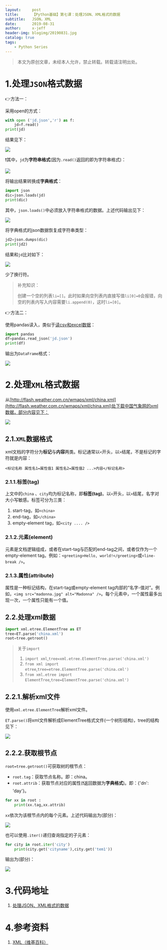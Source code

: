 ```yaml
---
layout:     post
title:      【Python基础】第七课：处理JSON、XML格式的数据
subtitle:   JSON，XML
date:       2019-08-31
author:     x-jeff
header-img: blogimg/20190831.jpg
catalog: true
tags:
    - Python Series
---
```

>本文为原创文章，未经本人允许，禁止转载。转载请注明出处。

# 1.处理`JSON`格式数据

👉方法一：

采用open的方式：

```python
with open ('jd.json','r') as f: 
    jd=f.read()
print(jd)
```

结果见下：

![](https://xjeffblogimg.oss-cn-beijing.aliyuncs.com/BLOGIMG/BlogImage/PythonSeries/Lesson7/7x1.png)

❗️其中，`jd`为**字符串格式**(因为`.read()`返回的即为字符串格式)：

![](https://xjeffblogimg.oss-cn-beijing.aliyuncs.com/BLOGIMG/BlogImage/PythonSeries/Lesson7/7x2.png)

将输出结果转换成**字典格式**：

```python
import json
dic=json.loads(jd)
print(dic)
```

其中，`json.loads()`中必须放入字符串格式的数据。上述代码输出见下：

![](https://xjeffblogimg.oss-cn-beijing.aliyuncs.com/BLOGIMG/BlogImage/PythonSeries/Lesson7/7x3.png)

将字典格式的json数据恢复成字符串类型：

```python
jd2=json.dumps(dic)
print(jd2)
```

结果和`jd`比对如下：

![](https://xjeffblogimg.oss-cn-beijing.aliyuncs.com/BLOGIMG/BlogImage/PythonSeries/Lesson7/7x4.png)

少了换行符。

>补充知识：
>
>创建一个空的列表`li=[]`。此时如果向空列表内直接写值`li[0]=0`会报错，向空的列表内写入内容需要`li.append(0)`，这时`li=[0]`。



👉方法二：

使用pandas读入，类似于[读csv和excel数据](http://shichaoxin.com/2019/08/01/Python基础-第六课-处理CSV-Excel格式的数据/)：

```python
import pandas
df=pandas.read_json('jd.json')
print(df)
```

输出为`DataFrame`格式：

![](https://xjeffblogimg.oss-cn-beijing.aliyuncs.com/BLOGIMG/BlogImage/PythonSeries/Lesson7/7x5.png)

# 2.处理`XML`格式数据

从[http://flash.weather.com.cn/wmaps/xml/china.xml](http://flash.weather.com.cn/wmaps/xml/china.xml)处下载中国气象网的xml数据，部分内容见下：

![](https://xjeffblogimg.oss-cn-beijing.aliyuncs.com/BLOGIMG/BlogImage/PythonSeries/Lesson7/7x6.png)

## 2.1.`XML`数据格式

xml文档的字符分为**标记**与**内容**两类。标记通常以`<`开头，以`>`结尾，不是标记的字符就是内容：

`<标记名称 属性名1=属性值1 属性名2=属性值2 ...>内容</标记名称>`

### 2.1.1.标签(tag)

上文中的`china` 、`city`均为标记名称，即**标签(tag)**。以`<`开头，以`>`结尾，名字对大小写敏感。标签可分为三类：

1. start-tag，如`<china>`
2. end-tag，如`</china>`
3. empty-element tag，如`<city .... />`

### 2.1.2.元素(element)

元素是文档逻辑组成，或者在start-tag与匹配的end-tag之间，或者仅作为一个empty-element tag。例如：`<greeting>Hello, world!</greeting>`或`<line-break />`。

### 2.1.3.属性(attribute)

属性是一种标记结构，在start-tag或empty-element tag内部的“名字-值对”。例如，`<img src="madonna.jpg" alt="Madonna" />`。每个元素中，一个属性最多出现一次，一个属性只能有一个值。

## 2.2.处理xml数据

```python
import xml.etree.ElementTree as ET
tree=ET.parse('china.xml')
root=tree.getroot()
```

>关于`import`
>
>1. `import xml`,`tree=xml.etree.ElementTree.parse('china.xml')`
>2. `from xml import etree`,`tree=etree.ElementTree.parse('china.cml')`
>3. `from xml.etree import ElementTree`,`tree=ElementTree.parse('china.xml')`

## 2.2.1.解析xml文件

使用`xml.etree.ElementTree`解析xml文件。

`ET.parse()`将xml文件解析成ElementTree格式文件(一个树形结构)，tree的结构见下：

![](https://xjeffblogimg.oss-cn-beijing.aliyuncs.com/BLOGIMG/BlogImage/PythonSeries/Lesson7/7x7.png)

## 2.2.2.获取根节点

`root=tree.getroot()`可获取树的根节点：

* `root.tag`：获取节点名称。即：china。
* `root.attrib`：获取节点对应的属性(❗️返回数据为**字典格式**)。即：{'dn': 'day'}。

```python
for xx in root :
	print(xx.tag,xx.attrib)
```

`xx`依次为该根节点内的每个元素。上述代码输出为(部分)：

![](https://xjeffblogimg.oss-cn-beijing.aliyuncs.com/BLOGIMG/BlogImage/PythonSeries/Lesson7/7x8.png)

也可以使用`.iter()`递归查询指定的子元素：

```python
for city in root.iter('city')		
	print(city.get('cityname'),city.get('tem1'))
```

输出为(部分)：

![](https://xjeffblogimg.oss-cn-beijing.aliyuncs.com/BLOGIMG/BlogImage/PythonSeries/Lesson7/7x9.png)

# 3.代码地址

1. [处理JSON、XML格式的数据](https://github.com/x-jeff/Python_Code_Demo/tree/master/Demo7)

# 4.参考资料

1. [XML（维基百科）](https://zh.wikipedia.org/wiki/XML)

